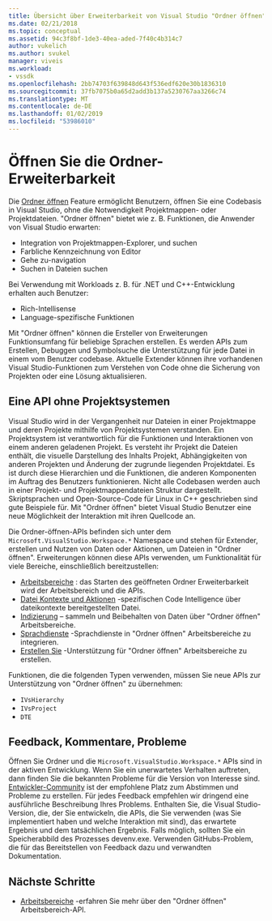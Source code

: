 ```yaml
---
title: Übersicht über Erweiterbarkeit von Visual Studio "Ordner öffnen" | Microsoft-Dokumentation
ms.date: 02/21/2018
ms.topic: conceptual
ms.assetid: 94c3f8bf-1de3-40ea-aded-7f40c4b314c7
author: vukelich
ms.author: svukel
manager: viveis
ms.workload:
- vssdk
ms.openlocfilehash: 2bb74703f639848d643f536edf620e30b1836310
ms.sourcegitcommit: 37fb7075b0a65d2add3b137a5230767aa3266c74
ms.translationtype: MT
ms.contentlocale: de-DE
ms.lasthandoff: 01/02/2019
ms.locfileid: "53986010"
---
```

# <a name="open-folder-extensibility"></a>Öffnen Sie die Ordner-Erweiterbarkeit

Die [Ordner öffnen](../ide/develop-code-in-visual-studio-without-projects-or-solutions.md) Feature ermöglicht Benutzern, öffnen Sie eine Codebasis in Visual Studio, ohne die Notwendigkeit Projektmappen- oder Projektdateien. "Ordner öffnen" bietet wie z. B. Funktionen, die Anwender von Visual Studio erwarten:

* Integration von Projektmappen-Explorer, und suchen
* Farbliche Kennzeichnung von Editor
* Gehe zu-navigation
* Suchen in Dateien suchen

Bei Verwendung mit Workloads z. B. für .NET und C++-Entwicklung erhalten auch Benutzer:

* Rich-Intellisense
* Language-spezifische Funktionen

Mit "Ordner öffnen" können die Ersteller von Erweiterungen Funktionsumfang für beliebige Sprachen erstellen. Es werden APIs zum Erstellen, Debuggen und Symbolsuche die Unterstützung für jede Datei in einem vom Benutzer codebase. Aktuelle Extender können ihre vorhandenen Visual Studio-Funktionen zum Verstehen von Code ohne die Sicherung von Projekten oder eine Lösung aktualisieren.

## <a name="an-api-without-project-systems"></a>Eine API ohne Projektsystemen

Visual Studio wird in der Vergangenheit nur Dateien in einer Projektmappe und deren Projekte mithilfe von Projektsystemen verstanden. Ein Projektsystem ist verantwortlich für die Funktionen und Interaktionen von einem anderen geladenen Projekt. Es versteht ihr Projekt die Dateien enthält, die visuelle Darstellung des Inhalts Projekt, Abhängigkeiten von anderen Projekten und Änderung der zugrunde liegenden Projektdatei. Es ist durch diese Hierarchien und die Funktionen, die anderen Komponenten im Auftrag des Benutzers funktionieren. Nicht alle Codebasen werden auch in einer Projekt- und Projektmappendateien Struktur dargestellt. Skriptsprachen und Open-Source-Code für Linux in C++ geschrieben sind gute Beispiele für. Mit "Ordner öffnen" bietet Visual Studio Benutzer eine neue Möglichkeit der Interaktion mit ihren Quellcode an.

Die Ordner-öffnen-APIs befinden sich unter dem `Microsoft.VisualStudio.Workspace.*` Namespace und stehen für Extender, erstellen und Nutzen von Daten oder Aktionen, um Dateien in "Ordner öffnen". Erweiterungen können diese APIs verwenden, um Funktionalität für viele Bereiche, einschließlich bereitzustellen:

- [Arbeitsbereiche](workspaces.md) : das Starten des geöffneten Ordner Erweiterbarkeit wird der Arbeitsbereich und die APIs.
- [Datei Kontexte und Aktionen](workspace-file-contexts.md) -spezifischen Code Intelligence über dateikontexte bereitgestellten Datei.
- [Indizierung](workspace-indexing.md) – sammeln und Beibehalten von Daten über "Ordner öffnen" Arbeitsbereiche.
- [Sprachdienste](workspace-language-services.md) -Sprachdienste in "Ordner öffnen" Arbeitsbereiche zu integrieren.
- [Erstellen Sie](workspace-build.md) -Unterstützung für "Ordner öffnen" Arbeitsbereiche zu erstellen.

Funktionen, die die folgenden Typen verwenden, müssen Sie neue APIs zur Unterstützung von "Ordner öffnen" zu übernehmen:

- `IVsHierarchy`
- `IVsProject`
- `DTE`

## <a name="feedback-comments-issues"></a>Feedback, Kommentare, Probleme

Öffnen Sie Ordner und die `Microsoft.VisualStudio.Workspace.*` APIs sind in der aktiven Entwicklung. Wenn Sie ein unerwartetes Verhalten auftreten, dann finden Sie die bekannten Probleme für die Version von Interesse sind. [Entwickler-Community](https://developercommunity.visualstudio.com) ist der empfohlene Platz zum Abstimmen und Probleme zu erstellen. Für jedes Feedback empfehlen wir dringend eine ausführliche Beschreibung Ihres Problems. Enthalten Sie, die Visual Studio-Version, die, der Sie entwickeln, die APIs, die Sie verwenden (was Sie implementiert haben und welche Interaktion mit sind), das erwartete Ergebnis und dem tatsächlichen Ergebnis. Falls möglich, sollten Sie ein Speicherabbild des Prozesses devenv.exe. Verwenden GitHubs-Problem, die für das Bereitstellen von Feedback dazu und verwandten Dokumentation.

## <a name="next-steps"></a>Nächste Schritte

* [Arbeitsbereiche](workspaces.md) -erfahren Sie mehr über den "Ordner öffnen" Arbeitsbereich-API.